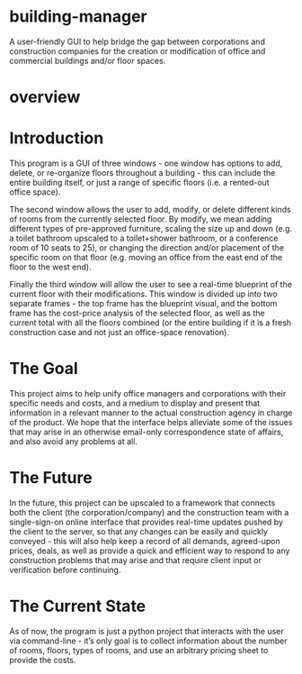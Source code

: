 # building-manager
A user-friendly GUI to help bridge the gap between corporations and construction companies for the creation or modification of office and commercial buildings and/or floor spaces.

# overview
# Introduction
This program is a GUI of three windows - one window has options to add, delete, or re-organize floors throughout a building - this can include the entire building itself, or just a range of specific floors (i.e. a rented-out office space). 

The second window allows the user to add, modify, or delete different kinds of rooms from the currently selected floor. By modify, we mean adding different types of pre-approved furniture, scaling the size up and down (e.g. a toilet bathroom upscaled to a toilet+shower bathroom, or a conference room of 10 seats to 25), or changing the direction and/or placement of the specific room on that floor (e.g. moving an office from the east end of the floor to the west end). 

Finally the third window will allow the user to see a real-time blueprint of the current floor with their modifications. This window is divided up into two separate frames - the top frame has the blueprint visual, and the bottom frame has the cost-price analysis of the selected floor, as well as the current total with all the floors combined (or the entire building if it is a fresh construction case and not just an office-space renovation).

# The Goal
This project aims to help unify office managers and corporations with their specific needs and costs, and a medium to display and present that information in a relevant manner to the actual construction agency in charge of the product. We hope that the interface helps alleviate some of the issues that may arise in an otherwise email-only correspondence state of affairs, and also avoid any problems at all.

# The Future
In the future, this project can be upscaled to a framework that connects both the client (the corporation/company) and the construction team with a single-sign-on online interface that provides real-time updates pushed by the client to the server, so that any changes can be easily and quickly conveyed - this will also help keep a record of all demands, agreed-upon prices, deals, as well as provide a quick and efficient way to respond to any construction problems that may arise and that require client input or verification before continuing.

# The Current State
As of now, the program is just a python project that interacts with the user via command-line - it’s only goal is to collect information about the number of rooms, floors, types of rooms, and use an arbitrary pricing sheet to provide the costs. 
